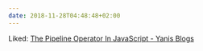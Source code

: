 ```yaml
---
date: 2018-11-28T04:48:48+02:00
---
```


Liked: [The Pipeline Operator In JavaScript - Yanis Blogs](https://yanis.blog/the-pipeline-operator-in-javascript/)
